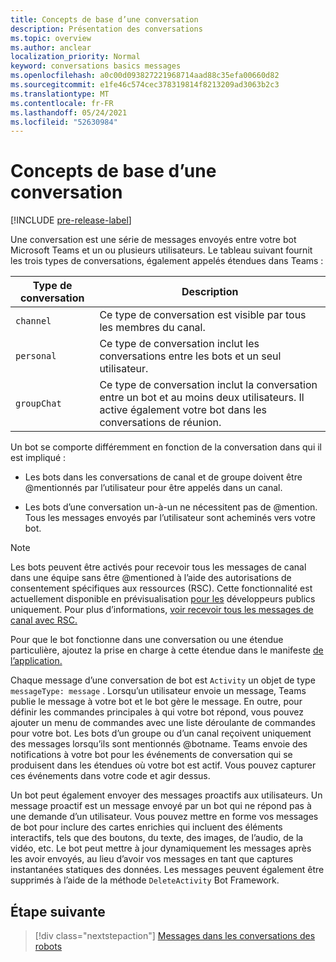 ```yaml
---
title: Concepts de base d’une conversation
description: Présentation des conversations
ms.topic: overview
ms.author: anclear
localization_priority: Normal
keyword: conversations basics messages
ms.openlocfilehash: a0c00d093827221968714aad88c35efa00660d82
ms.sourcegitcommit: e1fe46c574cec378319814f8213209ad3063b2c3
ms.translationtype: MT
ms.contentlocale: fr-FR
ms.lasthandoff: 05/24/2021
ms.locfileid: "52630984"
---
```

# <a name="conversation-basics"></a>Concepts de base d’une conversation

[!INCLUDE [pre-release-label](~/includes/v4-to-v3-pointer-bots.md)]

Une conversation est une série de messages envoyés entre votre bot Microsoft Teams et un ou plusieurs utilisateurs. Le tableau suivant fournit les trois types de conversations, également appelés étendues dans Teams :

| Type de conversation | Description |
| ------- | ----------- |
| `channel` | Ce type de conversation est visible par tous les membres du canal. |
| `personal` | Ce type de conversation inclut les conversations entre les bots et un seul utilisateur. |
| `groupChat` | Ce type de conversation inclut la conversation entre un bot et au moins deux utilisateurs. Il active également votre bot dans les conversations de réunion. |

Un bot se comporte différemment en fonction de la conversation dans qui il est impliqué :

* Les bots dans les conversations de canal et de groupe doivent être @mentionnés par l’utilisateur pour être appelés dans un canal.

* Les bots d’une conversation un-à-un ne nécessitent pas de @mention. Tous les messages envoyés par l’utilisateur sont acheminés vers votre bot.

> [!NOTE]
> Les bots peuvent être activés pour recevoir tous les messages de canal dans une équipe sans être @mentioned à l’aide des autorisations de consentement spécifiques aux ressources (RSC). Cette fonctionnalité est actuellement disponible en prévisualisation [pour les](../../../resources/dev-preview/developer-preview-intro.md) développeurs publics uniquement. Pour plus d’informations, [voir recevoir tous les messages de canal avec RSC.](channel-messages-with-rsc.md)

Pour que le bot fonctionne dans une conversation ou une étendue particulière, ajoutez la prise en charge à cette étendue dans le manifeste [de l’application.](~/resources/schema/manifest-schema.md)

Chaque message d’une conversation de bot est `Activity` un objet de type `messageType: message` . Lorsqu’un utilisateur envoie un message, Teams publie le message à votre bot et le bot gère le message. En outre, pour définir les commandes principales à qui votre bot répond, vous pouvez ajouter un menu de commandes avec une liste déroulante de commandes pour votre bot. Les bots d’un groupe ou d’un canal reçoivent uniquement des messages lorsqu’ils sont mentionnés @botname. Teams envoie des notifications à votre bot pour les événements de conversation qui se produisent dans les étendues où votre bot est actif. Vous pouvez capturer ces événements dans votre code et agir dessus.

Un bot peut également envoyer des messages proactifs aux utilisateurs. Un message proactif est un message envoyé par un bot qui ne répond pas à une demande d’un utilisateur. Vous pouvez mettre en forme vos messages de bot pour inclure des cartes enrichies qui incluent des éléments interactifs, tels que des boutons, du texte, des images, de l’audio, de la vidéo, etc. Le bot peut mettre à jour dynamiquement les messages après les avoir envoyés, au lieu d’avoir vos messages en tant que captures instantanées statiques des données. Les messages peuvent également être supprimés à l’aide de la méthode `DeleteActivity` Bot Framework.

## <a name="next-step"></a>Étape suivante

> [!div class="nextstepaction"]
> [Messages dans les conversations des robots](~/bots/how-to/conversations/conversation-messages.md)
